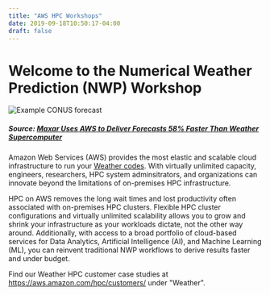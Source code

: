 ```yaml
---
title: "AWS HPC Workshops"
date: 2019-09-18T10:50:17-04:00
draft: false
---
```

# Welcome to the Numerical Weather Prediction (NWP) Workshop

![Example CONUS forecast](/images/forecast.png )

##### Source: [Maxar Uses AWS to Deliver Forecasts 58% Faster Than Weather Supercomputer](https://aws.amazon.com/solutions/case-studies/maxar-case-study/)

Amazon Web Services (AWS) provides the most elastic and scalable cloud infrastructure to run your [Weather codes](https://aws.amazon.com/hpc/). With virtually unlimited capacity, engineers, researchers, HPC system adminsitrators, and organizations can innovate beyond the limitations of on-premises HPC infrastructure.

HPC on AWS removes the long wait times and lost productivity often associated with on-premises HPC clusters. Flexible HPC cluster configurations and virtually unlimited scalability allows you to grow and shrink your infrastructure as your workloads dictate, not the other way around. Additionally, with access to a broad portfolio of cloud-based services for Data Analytics, Artificial Intelligence (AI), and Machine Learning (ML), you can reinvent traditional NWP workflows to derive results faster and under budget.

Find our Weather HPC customer case studies at https://aws.amazon.com/hpc/customers/ under "Weather".
